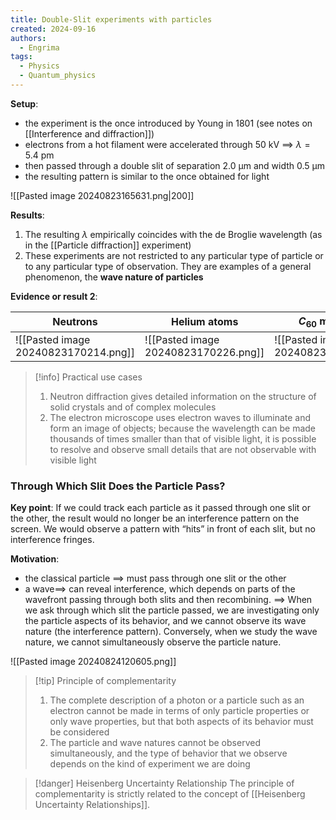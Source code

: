 ```yaml
---
title: Double-Slit experiments with particles
created: 2024-09-16
authors:
  - Engrima
tags:
  - Physics
  - Quantum_physics
---
```

**Setup**:
- the experiment is the once introduced by Young in 1801 (see notes on [[Interference and diffraction]])
- electrons from a hot filament were accelerated through $50$ kV $\implies$ $\lambda=5.4$ pm
- then passed through a double slit of separation $2.0$ μm and width $0.5$ μm
- the resulting pattern is similar to the once obtained for light

![[Pasted image 20240823165631.png|200]]

**Results**:
1. The resulting $\lambda$ empirically coincides with the de Broglie wavelength (as in the [[Particle diffraction]] experiment)
2. These experiments are not restricted to any particular type of particle or to any particular type of observation. They are examples of a general phenomenon, the **wave nature of particles**

**Evidence or result 2**:

| Neutrons                             | Helium atoms                         | $C_{60}$ molecules                   |
| ------------------------------------ | ------------------------------------ | ------------------------------------ |
| ![[Pasted image 20240823170214.png]] | ![[Pasted image 20240823170226.png]] | ![[Pasted image 20240823170246.png]] |

>[!info] Practical use cases
>1. Neutron diffraction gives detailed information on the structure of solid crystals and of complex molecules
>2. The electron microscope uses electron waves to illuminate and form an image of objects; because the wavelength can be made thousands of times smaller than that of visible light, it is possible to resolve and observe small details that are not observable with visible light

### Through Which Slit Does the Particle Pass?

**Key point**:
If we could track each particle as it passed through one slit or the other, the result would no longer be an interference pattern on the screen. We would observe a pattern with “hits” in front of each slit, but no interference fringes.

**Motivation**:
- the classical particle $\implies$ must pass through one slit or the other
- a wave$\implies$ can reveal interference, which depends on parts of the wavefront passing through both slits and then recombining.
$\implies$ When we ask through which slit the particle passed, we are investigating only the particle aspects of its behavior, and we cannot observe its wave nature (the interference pattern). Conversely, when we study the wave nature, we cannot simultaneously observe the particle nature.

![[Pasted image 20240824120605.png]]

>[!tip] Principle of complementarity
>1. The complete description of a photon or a particle such as an electron cannot be made in terms of only particle properties or only wave properties, but that both aspects of its behavior must be considered
>2. The particle and wave natures cannot be observed simultaneously, and the type of behavior that we observe depends on the kind of experiment we are doing

>[!danger] Heisenberg Uncertainty Relationship
>The principle of complementarity is strictly related to the concept of [[Heisenberg Uncertainty Relationships]].

